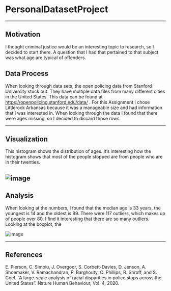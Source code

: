 # PersonalDatasetProject
---
## Motivation

I thought criminal justice would be an interesting topic to research, so I decided to start there. A question that I had that pertained to that subject was what age are typical of offenders.

## Data Process

When looking through data sets, the open policing data from Stanford University stuck out. They have multiple data files from many different cities in the United States. This data can be found at https://openpolicing.stanford.edu/data/ . For this Assignment I chose Littlerock Arkansas because it was a manageable size and had information that I was interested in. When looking through the data I found that there were ages missing, so I decided to discard those rows


---
## Visualization

This histogram shows the distribution of ages. It’s interesting how the histogram shows that most of the people stopped are from people who are in their twenties. 

![image](https://user-images.githubusercontent.com/91351877/144730934-909bfd1c-1e26-47c2-a321-cfdd14d3b88f.png)
---
## Analysis

When looking at the numbers, I found that the median age is 33 years, the youngest is 14 and the oldest is 99. There were 117 outliers, which makes up of people over 80. I find it interesting that there are so many outliers. Looking at the boxplot, the 

![image](https://user-images.githubusercontent.com/91351877/144730743-ed2f8072-edb2-4673-9b3e-2b073a04ea56.png)

---
## References
E. Pierson, C. Simoiu, J. Overgoor, S. Corbett-Davies, D. Jenson, A. Shoemaker, V. Ramachandran, P. Barghouty, C. Phillips, R. Shroff, and S. Goel. “A large-scale analysis of racial disparities in police stops across the United States”. Nature Human Behaviour, Vol. 4, 2020.
